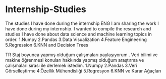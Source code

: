 # Internship-Studies
The studies I have done during the internship
ENG
I am sharing the work I have done during my internship.
I wanted to compile the research and studies I have done about data science and machine learning topics in order.
1.Numpy
2.Pandas
3.Data Visualization
4.Feature Engineering
5.Regression
6.KNN and Decision Trees

TR
Staj boyunca yapmış olduğum çalışmaları paylaşıyorum .
Veri bilimi ve makine öğrenmesi konuları hakkında yapmış olduğum araştırma ve çalışmaları sırası ile derlemek istedim.
1.Numpy
2.Pandas
3.Veri Görselleştirme
4.Özellik Mühendisliği
5.Regresyon
6.KNN ve Karar Ağaçları 
